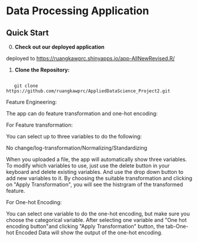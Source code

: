 # Data Processing Application

## Quick Start

0. **Check out our deployed application**

deployed to <https://ruangkawprc.shinyapps.io/app-AllNewRevised.R/>

1. **Clone the Repository:**
```

   git clone https://github.com/ruangkawprc/AppliedDataScience_Project2.git
```



Feature Engineering:

The app can do feature transformation and one-hot encoding:

For Feature transformation:

You can select up to three variables to do the following: 

No change/log-transformation/Normalizing/Standardizing

When you uploaded a file, the app will automatically show three variables. To modify which variables to use, just use the delete button in your keyboard and delete existing variables. And use the drop down button to add new variables to it. By choosing the suitable transformation and clicking on "Apply Transformation", you will see the histrgram of the transformed feature. 

For One-hot Encoding: 

You can select one variable to do the one-hot encoding, but make sure you choose the categorical variable. After selecting one variable and "One hot encoding button"and clicking "Apply Transformation" button, the tab-One-hot Encoded Data will show the output of the one-hot encoding. 
